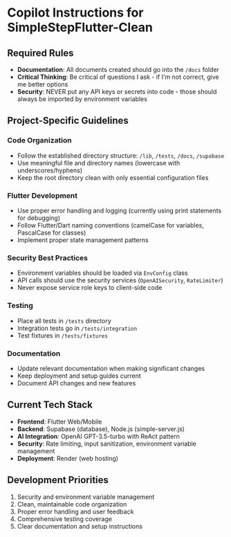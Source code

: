 # Copilot Instructions for SimpleStepFlutter-Clean

## Required Rules

- **Documentation**: All documents created should go into the `/docs` folder
- **Critical Thinking**: Be critical of questions I ask - if I'm not correct, give me better options
- **Security**: NEVER put any API keys or secrets into code - those should always be imported by environment variables

## Project-Specific Guidelines

### Code Organization
- Follow the established directory structure: `/lib`, `/tests`, `/docs`, `/supabase`
- Use meaningful file and directory names (lowercase with underscores/hyphens)
- Keep the root directory clean with only essential configuration files

### Flutter Development
- Use proper error handling and logging (currently using print statements for debugging)
- Follow Flutter/Dart naming conventions (camelCase for variables, PascalCase for classes)
- Implement proper state management patterns

### Security Best Practices
- Environment variables should be loaded via `EnvConfig` class
- API calls should use the security services (`OpenAISecurity`, `RateLimiter`)
- Never expose service role keys to client-side code

### Testing
- Place all tests in `/tests` directory
- Integration tests go in `/tests/integration`
- Test fixtures in `/tests/fixtures`

### Documentation
- Update relevant documentation when making significant changes
- Keep deployment and setup guides current
- Document API changes and new features

## Current Tech Stack

- **Frontend**: Flutter Web/Mobile
- **Backend**: Supabase (database), Node.js (simple-server.js)
- **AI Integration**: OpenAI GPT-3.5-turbo with ReAct pattern
- **Security**: Rate limiting, input sanitization, environment variable management
- **Deployment**: Render (web hosting)

## Development Priorities

1. Security and environment variable management
2. Clean, maintainable code organization  
3. Proper error handling and user feedback
4. Comprehensive testing coverage
5. Clear documentation and setup instructions
